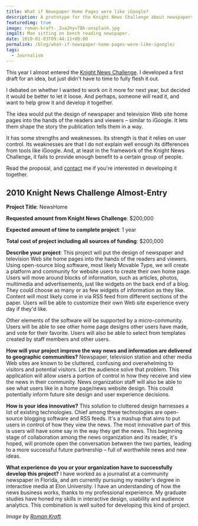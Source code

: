 ```yaml
---
title: What if Newspaper Home Pages were like iGoogle?
description: A prototype for the Knight News Challenge about newspapers and iGoogle.
featuredimg: true
image: roman-kraft-_Zua2hyvTBk-unsplash.jpg
imgalt: Man sitting on bench reading newspaper.
date: 2010-01-03T09:44:11+00:00
permalink: /blog/what-if-newspaper-home-pages-were-like-igoogle/
tags:
  - Journalism
---
```


This year I almost entered the [Knight News Challenge](http://www.newschallenge.org/). I developed a first draft for an idea, but just didn't have to time to fully flesh it out.

I debated on whether I wanted to work on it more for next year, but decided it would be better to let it loose. And perhaps, someone will read it, and want to help grow it and develop it together.

The idea would put the design of newspaper and television Web site home pages into the hands of the readers and viewers – similar to iGoogle. It lets them shape the story the publication tells them in a way.

It has some strengths and weaknesses. Its strength is that it relies on user control. Its weaknesses are that I do not explain well enough its differences from tools like iGoogle. And, at least in the framework of the Knight News Challenge, it fails to provide enough benefit to a certain group of people.

Read the proposal, and [contact](/about/) me if you're interested in developing it together.

## 2010 Knight News Challenge Almost-Entry

**Project Title**: NewsHome

**Requested amount from Knight News Challenge**: $200,000

**Expected amount of time to complete project**: 1 year

**Total cost of project including all sources of funding**: $200,000

**Describe your project**: This project will put the design of newspaper and television Web site home pages into the hands of the readers and viewers. Using open-source blog software, most likely Movable Type, we will create a platform and community for website users to create their own home page. Users will move around blocks of information, such as articles, photos, multimedia and advertisements, just like widgets on the back end of a blog. They could choose as many or as few widgets of information as they like. Content will most likely come in via RSS feed from different sections of the paper. Users will be able to customize their own Web site experience every day if they'd like.

Other elements of the software will be supported by a micro-community. Users will be able to see other home page designs other users have made, and vote for their favorite. Users will also be able to select from templates created by staff members and other users.

**How will your project improve the way news and information are delivered to geographic communities?** Newspaper, television station and other media Web sites are known to be cluttered, confusing and overwhelming to visitors and potential visitors. Let the audience solve that problem. This application will allow users a portion of control in how they receive and view the news in their community. News organization staff will also be able to see what users like in a home page/news website design. This could potentially inform future site design and user experience decisions.

**How is your idea innovative?** This solution to cluttered design harnesses a lot of existing technologies. Chief among these technologies are open-source blogging software and RSS feeds. It's a mashup that aims to put users in control of how they view the news. The most innovative part of this is users will have some say in the way they get the news. This beginning stage of collaboration among the news organization and its reader, it's hoped, will promote open the conversation between the two parties, leading to a more successful future partnership – full of worthwhile news and new ideas.

**What experience do you or your organization have to successfully develop this project?** I have worked as a journalist at a community newspaper in Florida, and am currently pursuing my master's degree in interactive media at Elon University. I have an understanding of how the news business works, thanks to my professional experience. My graduate studies have honed my skills in interactive design, usability and audience analytics. This combination is well suited for developing this kind of project.

_Image by [Roman Kraft](https://unsplash.com/photos/_Zua2hyvTBk)._
